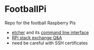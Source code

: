 # FootballPi
Repo for the football Raspberry Pis

- [etcher](https://etcher.io) and its [command line interface](https://etcher.io/cli/)
- [RPi stack exchange Q&A](https://www.raspberrypi.org/forums/viewtopic.php?t=26394) 
- need be careful with SSH certificates
